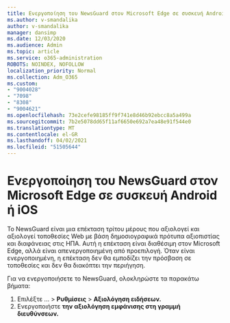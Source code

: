 ```yaml
---
title: Ενεργοποίηση του NewsGuard στον Microsoft Edge σε συσκευή Android ή iOS
ms.author: v-smandalika
author: v-smandalika
manager: dansimp
ms.date: 12/03/2020
ms.audience: Admin
ms.topic: article
ms.service: o365-administration
ROBOTS: NOINDEX, NOFOLLOW
localization_priority: Normal
ms.collection: Adm_O365
ms.custom:
- "9004028"
- "7098"
- "8308"
- "9004621"
ms.openlocfilehash: 73e2cefe98185ff9f741e8d46b92ebcc8a5a499a
ms.sourcegitcommit: 7b2e5078dd65f11af6650e692a7ea48e91f544e0
ms.translationtype: MT
ms.contentlocale: el-GR
ms.lasthandoff: 04/02/2021
ms.locfileid: "51505644"
---
```

# <a name="turn-on-newsguard-in-microsoft-edge-on-an-android-or-ios-device"></a>Ενεργοποίηση του NewsGuard στον Microsoft Edge σε συσκευή Android ή iOS

Το NewsGuard είναι μια επέκταση τρίτου μέρους που αξιολογεί και αξιολογεί τοποθεσίες Web με βάση δημοσιογραφικά πρότυπα αξιοπιστίας και διαφάνειας στις ΗΠΑ. Αυτή η επέκταση είναι διαθέσιμη στον Microsoft Edge, αλλά είναι απενεργοποιημένη από προεπιλογή. Όταν είναι ενεργοποιημένη, η επέκταση δεν θα εμποδίζει την πρόσβαση σε τοποθεσίες και δεν θα διακόπτει την περιήγηση.

Για να ενεργοποιήσετε το NewsGuard, ολοκληρώστε τα παρακάτω βήματα:
1. Επιλέξτε ... > **Ρυθμίσεις**  >  **Αξιολόγηση ειδήσεων.**
2. Ενεργοποιήστε **την αξιολόγηση εμφάνισης στη γραμμή διευθύνσεων.**